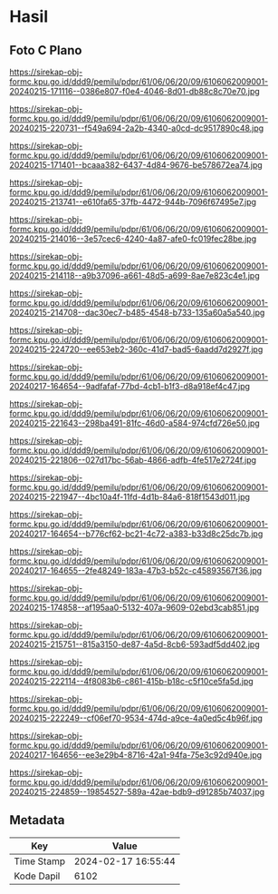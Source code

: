 # Hasil

## Foto C Plano

https://sirekap-obj-formc.kpu.go.id/ddd9/pemilu/pdpr/61/06/06/20/09/6106062009001-20240215-171116--0386e807-f0e4-4046-8d01-db88c8c70e70.jpg

https://sirekap-obj-formc.kpu.go.id/ddd9/pemilu/pdpr/61/06/06/20/09/6106062009001-20240215-220731--f549a694-2a2b-4340-a0cd-dc9517890c48.jpg

https://sirekap-obj-formc.kpu.go.id/ddd9/pemilu/pdpr/61/06/06/20/09/6106062009001-20240215-171401--bcaaa382-6437-4d84-9676-be578672ea74.jpg

https://sirekap-obj-formc.kpu.go.id/ddd9/pemilu/pdpr/61/06/06/20/09/6106062009001-20240215-213741--e610fa65-37fb-4472-944b-7096f67495e7.jpg

https://sirekap-obj-formc.kpu.go.id/ddd9/pemilu/pdpr/61/06/06/20/09/6106062009001-20240215-214016--3e57cec6-4240-4a87-afe0-fc019fec28be.jpg

https://sirekap-obj-formc.kpu.go.id/ddd9/pemilu/pdpr/61/06/06/20/09/6106062009001-20240215-214118--a9b37096-a661-48d5-a699-8ae7e823c4e1.jpg

https://sirekap-obj-formc.kpu.go.id/ddd9/pemilu/pdpr/61/06/06/20/09/6106062009001-20240215-214708--dac30ec7-b485-4548-b733-135a60a5a540.jpg

https://sirekap-obj-formc.kpu.go.id/ddd9/pemilu/pdpr/61/06/06/20/09/6106062009001-20240215-224720--ee653eb2-360c-41d7-bad5-6aadd7d2927f.jpg

https://sirekap-obj-formc.kpu.go.id/ddd9/pemilu/pdpr/61/06/06/20/09/6106062009001-20240217-164654--9adfafaf-77bd-4cb1-b1f3-d8a918ef4c47.jpg

https://sirekap-obj-formc.kpu.go.id/ddd9/pemilu/pdpr/61/06/06/20/09/6106062009001-20240215-221643--298ba491-81fc-46d0-a584-974cfd726e50.jpg

https://sirekap-obj-formc.kpu.go.id/ddd9/pemilu/pdpr/61/06/06/20/09/6106062009001-20240215-221806--027d17bc-56ab-4866-adfb-4fe517e2724f.jpg

https://sirekap-obj-formc.kpu.go.id/ddd9/pemilu/pdpr/61/06/06/20/09/6106062009001-20240215-221947--4bc10a4f-11fd-4d1b-84a6-818f1543d011.jpg

https://sirekap-obj-formc.kpu.go.id/ddd9/pemilu/pdpr/61/06/06/20/09/6106062009001-20240217-164654--b776cf62-bc21-4c72-a383-b33d8c25dc7b.jpg

https://sirekap-obj-formc.kpu.go.id/ddd9/pemilu/pdpr/61/06/06/20/09/6106062009001-20240217-164655--2fe48249-183a-47b3-b52c-c45893567f36.jpg

https://sirekap-obj-formc.kpu.go.id/ddd9/pemilu/pdpr/61/06/06/20/09/6106062009001-20240215-174858--af195aa0-5132-407a-9609-02ebd3cab851.jpg

https://sirekap-obj-formc.kpu.go.id/ddd9/pemilu/pdpr/61/06/06/20/09/6106062009001-20240215-215751--815a3150-de87-4a5d-8cb6-593adf5dd402.jpg

https://sirekap-obj-formc.kpu.go.id/ddd9/pemilu/pdpr/61/06/06/20/09/6106062009001-20240215-222114--4f8083b6-c861-415b-b18c-c5f10ce5fa5d.jpg

https://sirekap-obj-formc.kpu.go.id/ddd9/pemilu/pdpr/61/06/06/20/09/6106062009001-20240215-222249--cf06ef70-9534-474d-a9ce-4a0ed5c4b96f.jpg

https://sirekap-obj-formc.kpu.go.id/ddd9/pemilu/pdpr/61/06/06/20/09/6106062009001-20240217-164656--ee3e29b4-8716-42a1-94fa-75e3c92d940e.jpg

https://sirekap-obj-formc.kpu.go.id/ddd9/pemilu/pdpr/61/06/06/20/09/6106062009001-20240215-224859--19854527-589a-42ae-bdb9-d91285b74037.jpg


## Metadata

| Key        | Value               |
| ---------- | ------------------- |
| Time Stamp | 2024-02-17 16:55:44 |
| Kode Dapil | 6102                |



